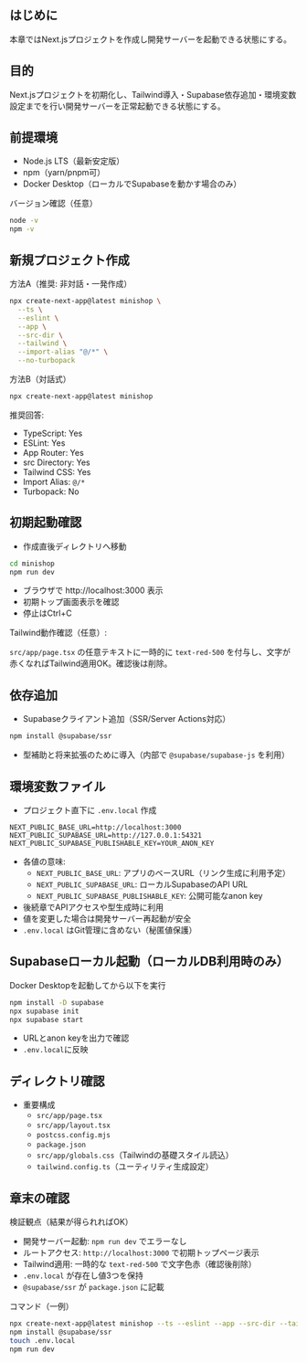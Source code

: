 ## はじめに

本章ではNext.jsプロジェクトを作成し開発サーバーを起動できる状態にする。

## 目的

Next.jsプロジェクトを初期化し、Tailwind導入・Supabase依存追加・環境変数設定までを行い開発サーバーを正常起動できる状態にする。

## 前提環境

- Node.js LTS（最新安定版）
- npm（yarn/pnpm可）
- Docker Desktop（ローカルでSupabaseを動かす場合のみ）

バージョン確認（任意）

```bash
node -v
npm -v
```

## 新規プロジェクト作成

方法A（推奨: 非対話・一発作成）

```bash
npx create-next-app@latest minishop \
  --ts \
  --eslint \
  --app \
  --src-dir \
  --tailwind \
  --import-alias "@/*" \
  --no-turbopack
```

方法B（対話式）

```bash
npx create-next-app@latest minishop
```

推奨回答:

- TypeScript: Yes
- ESLint: Yes
- App Router: Yes
- src Directory: Yes
- Tailwind CSS: Yes
- Import Alias: `@/*`
- Turbopack: No

## 初期起動確認

- 作成直後ディレクトリへ移動

```bash
cd minishop
npm run dev
```

- ブラウザで http://localhost:3000 表示
- 初期トップ画面表示を確認
- 停止はCtrl+C

Tailwind動作確認（任意）:

`src/app/page.tsx` の任意テキストに一時的に `text-red-500` を付与し、文字が赤くなればTailwind適用OK。確認後は削除。

## 依存追加

- Supabaseクライアント追加（SSR/Server Actions対応）

```bash
npm install @supabase/ssr
```

- 型補助と将来拡張のために導入（内部で `@supabase/supabase-js` を利用）

## 環境変数ファイル

- プロジェクト直下に `.env.local` 作成

```env
NEXT_PUBLIC_BASE_URL=http://localhost:3000
NEXT_PUBLIC_SUPABASE_URL=http://127.0.0.1:54321
NEXT_PUBLIC_SUPABASE_PUBLISHABLE_KEY=YOUR_ANON_KEY
```

- 各値の意味:
  - `NEXT_PUBLIC_BASE_URL`: アプリのベースURL（リンク生成に利用予定）
  - `NEXT_PUBLIC_SUPABASE_URL`: ローカルSupabaseのAPI URL
  - `NEXT_PUBLIC_SUPABASE_PUBLISHABLE_KEY`: 公開可能なanon key
- 後続章でAPIアクセスや型生成時に利用
- 値を変更した場合は開発サーバー再起動が安全
- `.env.local` はGit管理に含めない（秘匿値保護）

## Supabaseローカル起動（ローカルDB利用時のみ）

Docker Desktopを起動してから以下を実行

```bash
npm install -D supabase
npx supabase init
npx supabase start
```

- URLとanon keyを出力で確認
- `.env.local`に反映

## ディレクトリ確認

- 重要構成
  - `src/app/page.tsx`
  - `src/app/layout.tsx`
  - `postcss.config.mjs`
  - `package.json`
  - `src/app/globals.css`（Tailwindの基礎スタイル読込）
  - `tailwind.config.ts`（ユーティリティ生成設定）

## 章末の確認

検証観点（結果が得られればOK）
- 開発サーバー起動: `npm run dev` でエラーなし
- ルートアクセス: `http://localhost:3000` で初期トップページ表示
- Tailwind適用: 一時的な `text-red-500` で文字色赤（確認後削除）
- `.env.local` が存在し値3つを保持
- `@supabase/ssr` が `package.json` に記載

コマンド（一例）
```bash
npx create-next-app@latest minishop --ts --eslint --app --src-dir --tailwind --import-alias "@/*" --no-turbopack
npm install @supabase/ssr
touch .env.local
npm run dev
```
